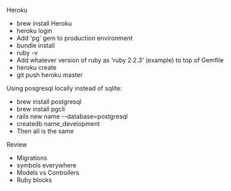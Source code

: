 Heroku
  - brew install Heroku
  - heroku login
  - Add 'pg' gem to production environment
  - bundle install
  - ruby -v
  - Add whatever version of ruby as 'ruby 2.2.3' (example) to top of Gemfile
  - heroku create
  - git push heroku master

Using posgresql locally instead of sqlite:
  - brew install postgresql
  - brew install pgcli
  - rails new name --database=postgresql
  - createdb name_development
  - Then all is the same

Review
 - Migrations
 - symbols everywhere
 - Models vs Controllers
 - Ruby blocks
